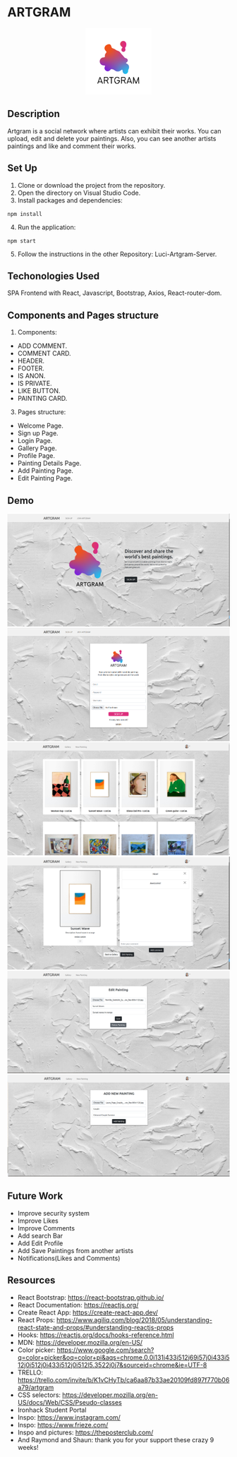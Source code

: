 #  ARTGRAM

<div align="center">
  <a href="https://github.com/Openbank-Java-Bootcamp/Luci-Artgram-Client">
    <img src="./public/ARTGRAM.png" alt="Logo" width="150" height="150">
  </a>
</div>

## Description
Artgram is a social network where artists can exhibit their works.
You can upload, edit and delete your paintings. Also, you can see another artists paintings and like and comment their works.

## Set Up
1. Clone or download the project from the repository.
2. Open the directory on Visual Studio Code.
3. Install packages and dependencies:

```
npm install
```
4. Run the application:

```
npm start
```
5. Follow the instructions in the other Repository: Luci-Artgram-Server.

## Techonologies Used
SPA Frontend with React, Javascript, Bootstrap, Axios, React-router-dom.

## Components and Pages structure

1. Components: 
  - ADD COMMENT.
  - COMMENT CARD.
  - HEADER.
  - FOOTER.
  - IS ANON.
  - IS PRIVATE.
  - LIKE BUTTON.
  - PAINTING CARD.
3. Pages structure:
  - Welcome Page.
  - Sign up Page.
  - Login Page.
  - Gallery Page.
  - Profile Page.
  - Painting Details Page.
  - Add Painting Page.
  - Edit Painting Page.

## Demo
  <img src="https://github.com/Openbank-Java-Bootcamp/Luci-Artgram-Client/blob/master/Screenshot2.png">
  <img src="https://github.com/Openbank-Java-Bootcamp/Luci-Artgram-Client/blob/master/Screenshot1.png">
  <img src="https://github.com/Openbank-Java-Bootcamp/Luci-Artgram-Client/blob/master/Screenshot4.png">
  <img src="https://github.com/Openbank-Java-Bootcamp/Luci-Artgram-Client/blob/master/Screenshot3.png">
  <img src="https://github.com/Openbank-Java-Bootcamp/Luci-Artgram-Client/blob/master/Screenshot5.png">
  <img src="https://github.com/Openbank-Java-Bootcamp/Luci-Artgram-Client/blob/master/Screenshot6.png">

## Future Work
- Improve security system
- Improve Likes
- Improve Comments
- Add search Bar
- Add Edit Profile
- Add Save Paintings from another artists
- Notifications(Likes and Comments)

## Resources
- React Bootstrap: https://react-bootstrap.github.io/
- React Documentation: https://reactjs.org/
- Create React App: https://create-react-app.dev/
- React Props: https://www.agiliq.com/blog/2018/05/understanding-react-state-and-props/#understanding-reactjs-props
- Hooks: https://reactjs.org/docs/hooks-reference.html
- MDN: https://developer.mozilla.org/en-US/
- Color picker: https://www.google.com/search?q=color+picker&oq=color+pi&aqs=chrome.0.0i131i433i512j69i57j0i433i512j0i512j0i433i512j0i512l5.3522j0j7&sourceid=chrome&ie=UTF-8
- TRELLO: https://trello.com/invite/b/K1vCHyTb/ca6aa87b33ae20109fd897f770b06a79/artgram
- CSS selectors: https://developer.mozilla.org/en-US/docs/Web/CSS/Pseudo-classes
- Ironhack Student Portal
- Inspo: https://www.instagram.com/
- Inspo: https://www.frieze.com/
- Inspo and pictures: https://theposterclub.com/
- And Raymond and Shaun: thank you for your support these crazy 9 weeks!

